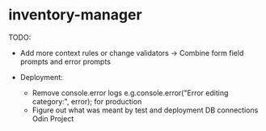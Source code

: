 # inventory-manager

TODO:

- Add more context rules or change validators -> Combine form field prompts and error prompts

- Deployment:
  - Remove console.error logs e.g.console.error("Error editing category:", error); for production
  - Figure out what was meant by test and deployment DB connections Odin Project

